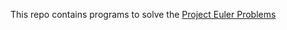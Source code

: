 This repo contains programs to solve the [Project Euler Problems](https://projecteuler.net/problems)
